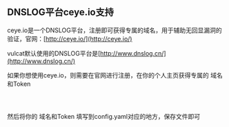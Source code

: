 ## DNSLOG平台ceye.io支持

ceye.io是一个DNSLOG平台，注册即可获得专属的域名，用于辅助无回显漏洞的验证，官网：[http://ceye.io/](http://ceye.io/)

vulcat默认使用的DNSLOG平台是[http://www.dnslog.cn/](http://www.dnslog.cn/)

如果你想使用ceye.io，则需要在官网进行注册，在你的个人主页获得专属的 域名和Token

<figure><img src="../../../../../static/imgs/config/add_ceye_01.png" alt=""><figcaption></figcaption></figure>

<figure><img src="../../../../../static/imgs/config/add_ceye_02.png" alt=""><figcaption></figcaption></figure>

<figure><img src="../../../../../static/imgs/config/config_05.png" alt=""><figcaption></figcaption></figure>

然后将你的 域名和Token 填写到config.yaml对应的地方，保存文件即可

<figure><img src="../../../../../static/imgs/config/config_06.png" alt=""><figcaption></figcaption></figure>

